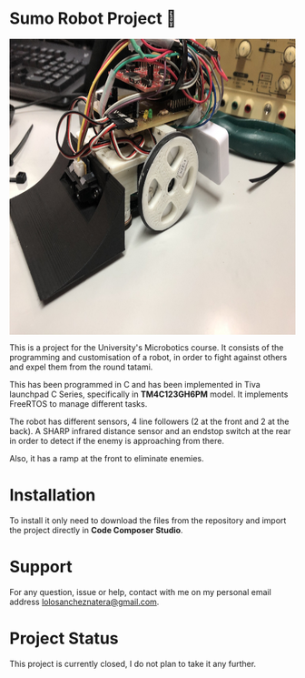 # Sumo Robot Project :robot:

<IMG align="center" src="https://github.com/ManuelSN/Sumo_robot_project/blob/main/data/images/Sumo_Robot.jpg" width="680" height="520"><br>
  
<span>This is a project for the University's Microbotics course. It consists of the programming and customisation of a robot, in order to fight against others and expel them from the round tatami.<span>

<span>This has been programmed in C  and has been implemented in Tiva launchpad C Series, specifically in **TM4C123GH6PM** model. It implements FreeRTOS to manage different tasks.<span>

<span>The robot has different sensors, 4 line followers (2 at the front and 2 at the back). A SHARP infrared distance sensor and an endstop switch at the rear in order to detect if the enemy is approaching from there.<span>

<span>Also, it has a ramp at the front to eliminate enemies.<span><br>
  

# Installation

To install it only need to download the files from the repository and import the project directly in **Code Composer Studio**.

# Support

For any question, issue or help, contact with me on my personal email address lolosancheznatera@gmail.com.

# Project Status

This project is currently closed, I do not plan to take it any further.
